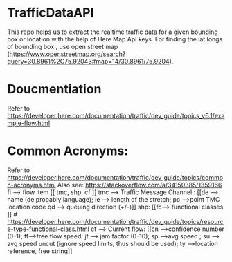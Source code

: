 # TrafficDataAPI
This repo helps us to extract the  realtime traffic data for a given bounding box or location with the help of Here Map Api keys.
For finding the lat longs of bounding box , use open street map (https://www.openstreetmap.org/search?query=30.8961%2C75.92043#map=14/30.8961/75.9204).
# Doucmentiation 
Refer to https://developer.here.com/documentation/traffic/dev_guide/topics_v6.1/example-flow.html 
# Common Acronyms: 
Refer to https://developer.here.com/documentation/traffic/dev_guide/topics/common-acronyms.html 
Also see: https://stackoverflow.com/a/34150385/1359166
fi --> flow item [[ tmc, shp, cf ]]
tmc --> Traffic Message Channel : [[de --> name (de probably language); le --> length of the stretch; pc -->point TMC location code qd --> queuing direction (+/-)]]
shp: [[fc--> functional classes ]] # https://developer.here.com/documentation/traffic/dev_guide/topics/resource-type-functional-class.html
cf --> Current flow: [[cn -->confidence number (0-1); ff-->free flow speed; jf --> jam factor (0-10); sp -->avg speed ; su --> avg speed uncut (ignore speed limits, thus should be used); ty -->location reference, free string]]
